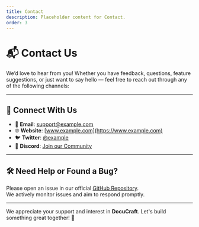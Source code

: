 ```yaml
---
title: Contact
description: Placeholder content for Contact.
order: 3
---
```

# 📬 Contact Us

We’d love to hear from you! Whether you have feedback, questions, feature suggestions, or just want to say hello — feel free to reach out through any of the following channels:

---

## 📡 Connect With Us

- 📧 **Email**: [support@example.com](mailto:support@example.com)  
- 🌐 **Website**: [www.example.com](https://www.example.com)  
- 🐦 **Twitter**: [@example](https://twitter.com/example)  
- 💬 **Discord**: [Join our Community](https://discord.gg/example)

---

## 🛠️ Need Help or Found a Bug?

Please open an issue in our official [GitHub Repository](https://github.com/example/repository).  
We actively monitor issues and aim to respond promptly.

---

We appreciate your support and interest in **DocuCraft**. Let's build something great together! 🚀

